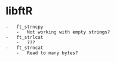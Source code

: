 
# libftR

	-	ft_strncpy
		-	Not working with empty strings?
	-	ft_strlcat
		-	???
	-	ft_strncat
		-	Read to many bytes?
